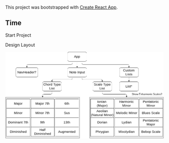 This project was bootstrapped with [Create React App](https://github.com/facebook/create-react-app).

## Time

Start Project

Design Layout

![ProjectStructure](./src/images/structure.png)

